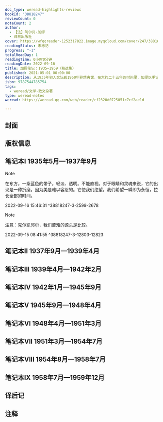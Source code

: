 ```yaml
---
doc_type: weread-highlights-reviews
bookId: "38818247"
reviewCount: 0
noteCount: 2
author:
  - 【法】阿尔贝·加缪
  - 译林出版社
cover: https://wfqqreader-1252317822.image.myqcloud.com/cover/247/38818247/t7_38818247.jpg
readingStatus: 未标记
progress: "-1"
totalReadDay: 1
readingTime: 0小时0分钟
readingDate: 2022-09-16
title: 加缪笔记：1935—1959（精选集）
published: 2021-05-01 00:00:00
description: 从1935年初入文坛到1960年猝然离世，在大约二十五年的时间里，加缪以手记的形式记录下 对创作和人生的思考。他总共写了九本学生用的练习簿，内容包括文学、哲学、政治、关于人类命运的观点，以及写作计划、读书随想、风景、游记、交往等，将作为艺术家、作家、哲学家的加缪之所见所闻、所思所想、所行所为，通过简明扼要、澄澈如水的文字呈现给读者。
isbn: 9787544785754
tags:
  - weread/文学-散文杂著
type: weread-notes
weread: https://weread.qq.com/web/reader/cf2320d0725051c7cf2ae1d

---
```



## 封面

## 版权信息

## 笔记本Ⅰ 1935年5月—1937年9月

> [!NOTE] 
> 在东方，一条蓝色的带子，轻淡、透明。不能直视。对于眼睛和灵魂来说，它的出现是一种折磨。因为美是难以容忍的。它使我们绝望，我们希望一瞬即为永恒，拉长全部的时间。
> 
> 2022-09-16 15:46:31 ^38818247-3-2599-2678

> [!NOTE] 
> 注意：克尔凯郭尔，我们苦难的源头是比较。
> 
> 2022-09-15 08:41:55 ^38818247-3-12803-12823

## 笔记本Ⅱ 1937年9月—1939年4月

## 笔记本Ⅲ 1939年4月—1942年2月

## 笔记本Ⅳ 1942年1月—1945年9月

## 笔记本Ⅴ 1945年9月—1948年4月

## 笔记本Ⅵ 1948年4月—1951年3月

## 笔记本Ⅶ 1951年3月—1954年7月

## 笔记本Ⅷ 1954年8月—1958年7月

## 笔记本Ⅸ 1958年7月—1959年12月

## 译后记

## 注释

